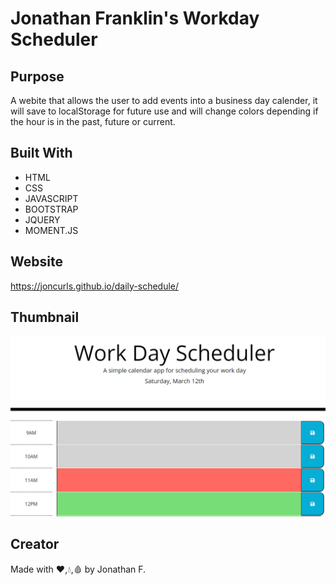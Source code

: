 # Jonathan Franklin's Workday Scheduler

## Purpose
A webite that allows the user to add events into a business day calender, it will save to localStorage for future use and will change colors depending if the hour is in the past, future or current.


## Built With
* HTML
* CSS
* JAVASCRIPT
* BOOTSTRAP
* JQUERY
* MOMENT.JS


## Website
https://joncurls.github.io/daily-schedule/


## Thumbnail
![Screenshot](./Assets/images/thumbnail.PNG)


## Creator
Made with ❤️,💧,🩸 by Jonathan F.